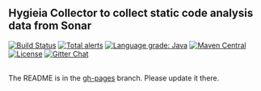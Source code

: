 ## Hygieia Collector to collect static code analysis data from Sonar
[![Build Status](https://travis-ci.com/Hygieia/hygieia-codequality-sonar-collector.svg?branch=master)](https://travis-ci.com/Hygieia/hygieia-codequality-sonar-collector)
[![Total alerts](https://img.shields.io/lgtm/alerts/g/Hygieia/hygieia-codequality-sonar-collector.svg?logo=lgtm&logoWidth=18)](https://lgtm.com/projects/g/Hygieia/hygieia-codequality-sonar-collector/alerts/)
[![Language grade: Java](https://img.shields.io/lgtm/grade/java/g/Hygieia/hygieia-codequality-sonar-collector.svg?logo=lgtm&logoWidth=18)](https://lgtm.com/projects/g/Hygieia/hygieia-codequality-sonar-collector/context:java)
[![Maven Central](https://img.shields.io/maven-central/v/com.capitalone.dashboard/sonar-codequality-collector.svg?label=Maven%20Central)](https://search.maven.org/search?q=g:%22com.capitalone.dashboard%22%20AND%20a:%22sonar-codequality-collector%22)
[![License](https://img.shields.io/badge/license-Apache%202-blue.svg)](https://www.apache.org/licenses/LICENSE-2.0)
[![Gitter Chat](https://badges.gitter.im/Join%20Chat.svg)](https://www.apache.org/licenses/LICENSE-2.0)
<br/>
<br/>

The README is in the [gh-pages](https://github.com/capitalone/Hygieia/blob/gh-pages/pages/hygieia/collectors/build/sonar.md) branch. Please update it there.
